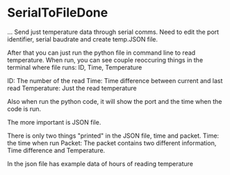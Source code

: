# SerialToFileDone
 ...
Send just temperature data through serial comms.
Need to edit the port identifier, serial baudrate and create temp.JSON file.

After that you can just run the python file in command line to read temperature.
When run, you can see couple reoccuring things in the terminal where file runs: ID, Time, Temperature

ID: The number of the read
Time: Time difference between current and last read
Temperature: Just the read temperature

Also when run the python code, it will show the port and the time when the code is run.

The more important is JSON file.

There is only two things "printed" in the JSON file, time and packet.
Time: the time when run
Packet: The packet contains two different information, Time difference and Temperature.

In the json file has example data of hours of reading temperature